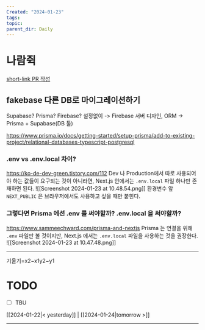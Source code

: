 ```yaml
---
Created: "2024-01-23"
tags: 
topic: 
parent_dir: Daily
---
```

# 나람쥑
[short-link PR 작성](https://github.com/ramgee-zzik-nabi/application/pull/10)
## fakebase 다른 DB로 마이그레이션하기
Supabase? Prisma? Firebase? 
설정없이 -> Firebase 
서버 디자인, ORM -> Prisma + Supabase(DB 툴) 

https://www.prisma.io/docs/getting-started/setup-prisma/add-to-existing-project/relational-databases-typescript-postgresql
### .env vs .env.local 차이?
https://ko-de-dev-green.tistory.com/112
Dev 나 Production에서 따로 사용되어야 하는 값들이 요구되는 것이 아니라면, Next.js 안에서는 `.env.local` 파일 하나만 존재하면 된다.
![[Screenshot 2024-01-23 at 10.48.54.png]]
환경변수 앞 `NEXT_PUBLIC` 은 브라우저에서도 사용하고 싶을 때만 붙힌다.
### 그렇다면 Prisma 에선 .env 를 써야할까? .env.local 을 써야할까?
https://www.sammeechward.com/prisma-and-nextjs
Prisma 는 연결을 위해 `.env` 파일만 볼 것이지만, Next.js 에서는 `.env.local` 파일을 사용하는 것을 권장한다. 
![[Screenshot 2024-01-23 at 10.47.48.png]]

----




기울기=x2−x1y2−y1​

# TODO
- [ ] TBU 
  
[[2024-01-22|< yesterday]] | [[2024-01-24|tomorrow >]]  
  
---  
